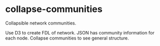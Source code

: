 collapse-communities
====================

Collapsible network communities.

Use D3 to create FDL of network. JSON has community information for each node. Collapse communities to see general structure.

